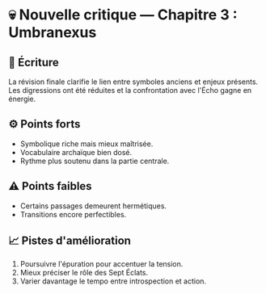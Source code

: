 # 💀 Nouvelle critique — Chapitre 3 : Umbranexus

## 🧠 Écriture
La révision finale clarifie le lien entre symboles anciens et enjeux présents. Les digressions ont été réduites et la confrontation avec l'Écho gagne en énergie.

## ⚙️ Points forts
- Symbolique riche mais mieux maîtrisée.
- Vocabulaire archaïque bien dosé.
- Rythme plus soutenu dans la partie centrale.

## ⚠️ Points faibles
- Certains passages demeurent hermétiques.
- Transitions encore perfectibles.

## 📈 Pistes d'amélioration
1. Poursuivre l'épuration pour accentuer la tension.
2. Mieux préciser le rôle des Sept Éclats.
3. Varier davantage le tempo entre introspection et action.
